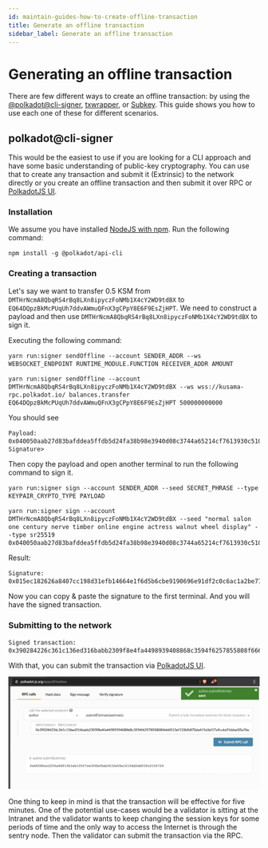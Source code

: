 ```yaml
---
id: maintain-guides-how-to-create-offline-transaction
title: Generate an offline transaction
sidebar_label: Generate an offline transaction
---
```


# Generating an offline transaction

There are few different ways to create an offline transaction: by using the [@polkadot@cli-signer](https://github.com/polkadot-js/tools/tree/master/packages/signer-cli), [txwrapper](https://github.com/paritytech/txwrapper), or [Subkey](https://github.com/paritytech/substrate/tree/master/bin/utils/subkey). This guide shows you how to use each one of these for different scenarios. 

## polkadot@cli-signer

This would be the easiest to use if you are looking for a CLI approach and have some basic understanding of public-key cryptography. You can use that to create any transaction and submit it (Extrinsic) to the network directly or you create an offline transaction and then submit it over RPC or [PolkadotJS UI](https://polkadot.js.org/apps/#/toolbox).


### Installation

We assume you have installed [NodeJS with npm](https://nodejs.org). Run the following command:

```
npm install -g @polkadot/api-cli
```
### Creating a transaction

Let's say we want to transfer 0.5 KSM from `DMTHrNcmA8QbqRS4rBq8LXn8ipyczFoNMb1X4cY2WD9tdBX` to `EQ64DQpzBkMcPUqUh7ddvAWmuQFnX3gCPpY8E6F9EsZjHPT`. We need to construct a payload and then use `DMTHrNcmA8QbqRS4rBq8LXn8ipyczFoNMb1X4cY2WD9tdBX` to sign it. 

Executing the following command:

```
yarn run:signer sendOffline --account SENDER_ADDR --ws WEBSOCKET_ENDPOINT RUNTIME_MODULE.FUNCTION RECEIVER_ADDR AMOUNT
```

```
yarn run:signer sendOffline --account DMTHrNcmA8QbqRS4rBq8LXn8ipyczFoNMb1X4cY2WD9tdBX --ws wss://kusama-rpc.polkadot.io/ balances.transfer EQ64DQpzBkMcPUqUh7ddvAWmuQFnX3gCPpY8E6F9EsZjHPT 500000000000

```

You should see 

```
Payload: 0x040050aab27d83bafddea5ffdb5d24fa38b98e3940d08c3744a65214cf7613930c51070088526a743501d0001a040000b0a8d493285c2df73290dfb7e61f870f17b41801197a149ca93654499ea3dafec37cfc20a7851d7139acd706cdc47a3abc6f8b23a28c7f72098138a09e15b4df
Signature> 
```

Then copy the payload and open another terminal to run the following command to sign it. 

```
yarn run:signer sign --account SENDER_ADDR --seed SECRET_PHRASE --type KEYPAIR_CRYPTO_TYPE PAYLOAD
```

```
yarn run:signer sign --account DMTHrNcmA8QbqRS4rBq8LXn8ipyczFoNMb1X4cY2WD9tdBX --seed "normal salon one century nerve timber online engine actress walnut wheel display" --type sr25519 0x040050aab27d83bafddea5ffdb5d24fa38b98e3940d08c3744a65214cf7613930c51070088526a742503cc001a040000b0a8d493285c2df73290dfb7e61f870f17b41801197a149ca93654499ea3dafe6d6b1c0764c0e434e8f690052c72777c916d50aef8185cd5f40d6200c3a557cb

```

Result:

```
Signature: 0x015ec182626a8407cc198d31efb14664e1f6d5b6cbe9190696e91df2c0c6ac1a2be7759be8533b56cd579a5f118dd3e490d7660abf40a3fafc9b10c4ae557ae584
```

Now you can copy & paste the signature to the first terminal. And you will have the signed transaction.

### Submitting to the network

```
Signed transaction:
0x390284226c361c136ed316babb2309f8e4fa4498939408868c3594f6257855808f666f015ec182626a8407cc198d31efb14664e1f6d5b6cbe9190696e91df2c0c6ac1a2be7759be8533b56cd579a5f118dd3e490d7660abf40a3fafc9b10c4ae557ae5843501d000040050aab27d83bafddea5ffdb5d24fa38b98e3940d08c3744a65214cf7613930c51070088526a74
```

With that, you can submit the transaction via [PolkadotJS UI](https://polkadot.js.org/apps/#/toolbox).


![offline transaction](assets/others/offline_transaction.jpg)


One thing to keep in mind is that the transaction will be effective for five minutes. One of the potential use-cases would be a validator is sitting at the Intranet and the validator wants to keep changing the session keys for some periods of time and the only way to access the Internet is through the sentry node. Then the validator can submit the transaction via the RPC. 
